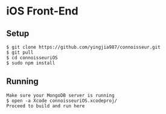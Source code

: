 # iOS Front-End

## Setup
```
$ git clone https://github.com/yingjia987/connoisseur.git
$ git pull
$ cd connoisseuriOS
$ sudo npm install
```

## Running
```
Make sure your MongoDB server is running
$ open -a Xcode connoisseuriOS.xcodeproj/
Proceed to build and run here
```
